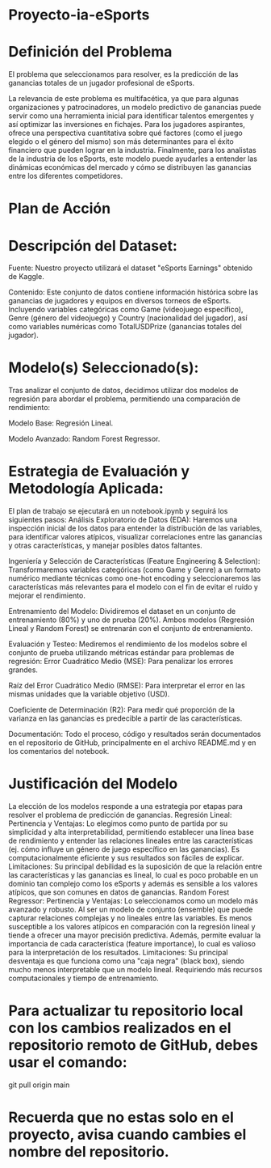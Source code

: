 # Proyecto-ia-eSports

# Definición del Problema
El problema que seleccionamos para resolver, es la predicción de las ganancias totales de un jugador profesional de eSports.

La relevancia de este problema es multifacética, ya que para algunas organizaciones y patrocinadores, un modelo predictivo de ganancias puede servir como una herramienta inicial para identificar talentos emergentes y así optimizar las inversiones en fichajes. Para los jugadores aspirantes, ofrece una perspectiva cuantitativa sobre qué factores (como el juego elegido o el género del mismo) son más determinantes para el éxito financiero que pueden lograr en la industria. Finalmente, para los analistas de la industria de los eSports, este modelo puede ayudarles a entender las dinámicas económicas del mercado y cómo se distribuyen las ganancias entre los diferentes competidores.

# Plan de Acción
# Descripción del Dataset:
Fuente: Nuestro proyecto utilizará el dataset "eSports Earnings" obtenido de Kaggle.

Contenido: Este conjunto de datos contiene información histórica sobre las ganancias de jugadores y equipos en diversos torneos de eSports. Incluyendo variables categóricas como Game (videojuego específico), Genre (género del videojuego) y Country (nacionalidad del jugador), así como variables numéricas como TotalUSDPrize (ganancias totales del jugador).

# Modelo(s) Seleccionado(s): 
Tras analizar el conjunto de datos, decidimos utilizar dos modelos de regresión para abordar el problema, permitiendo una comparación de rendimiento:

Modelo Base: Regresión Lineal.

Modelo Avanzado: Random Forest Regressor.

# Estrategia de Evaluación y Metodología Aplicada:
El plan de trabajo se ejecutará en un notebook.ipynb y seguirá los siguientes pasos:
Análisis Exploratorio de Datos (EDA): Haremos una inspección inicial de los datos para entender la distribución de las variables, para identificar valores atípicos, visualizar correlaciones entre las ganancias y otras características, y manejar posibles datos faltantes.

Ingeniería y Selección de Características (Feature Engineering & Selection): Transformaremos variables categóricas (como Game y Genre) a un formato numérico mediante técnicas como one-hot encoding y seleccionaremos las características más relevantes para el modelo con el fin de evitar el ruido y mejorar el rendimiento.

Entrenamiento del Modelo: Dividiremos el dataset en un conjunto de entrenamiento (80%) y uno de prueba (20%). Ambos modelos (Regresión Lineal y Random Forest) se entrenarán con el conjunto de entrenamiento.

Evaluación y Testeo: Mediremos el rendimiento de los modelos sobre el conjunto de prueba utilizando métricas estándar para problemas de regresión:
Error Cuadrático Medio (MSE): Para penalizar los errores grandes.

Raíz del Error Cuadrático Medio (RMSE): Para interpretar el error en las mismas unidades que la variable objetivo (USD).

Coeficiente de Determinación (R2): Para medir qué proporción de la varianza en las ganancias es predecible a partir de las características.

Documentación: Todo el proceso, código y resultados serán documentados en el repositorio de GitHub, principalmente en el archivo README.md y en los comentarios del notebook.




# Justificación del Modelo
La elección de los modelos responde a una estrategia por etapas para resolver el problema de predicción de ganancias.
Regresión Lineal:
Pertinencia y Ventajas: Lo elegimos como punto de partida por su simplicidad y alta interpretabilidad, permitiendo establecer una línea base de rendimiento y entender las relaciones lineales entre las características (ej. cómo influye un género de juego específico en las ganancias). Es computacionalmente eficiente y sus resultados son fáciles de explicar.
Limitaciones: Su principal debilidad es la suposición de que la relación entre las características y las ganancias es lineal, lo cual es poco probable en un dominio tan complejo como los eSports y además es sensible a los valores atípicos, que son comunes en datos de ganancias.
Random Forest Regressor:
Pertinencia y Ventajas: Lo seleccionamos como un modelo más avanzado y robusto. Al ser un modelo de conjunto (ensemble) que puede capturar relaciones complejas y no lineales entre las variables. Es menos susceptible a los valores atípicos en comparación con la regresión lineal y tiende a ofrecer una mayor precisión predictiva. Además, permite evaluar la importancia de cada característica (feature importance), lo cual es valioso para la interpretación de los resultados.
Limitaciones: Su principal desventaja es que funciona como una "caja negra" (black box), siendo mucho menos interpretable que un modelo lineal. Requiriendo más recursos computacionales y tiempo de entrenamiento.

# Para actualizar tu repositorio local con los cambios realizados en el repositorio remoto de GitHub, debes usar el comando:
git pull origin main

# Recuerda que no estas solo en el proyecto, avisa cuando cambies el nombre del repositorio.
